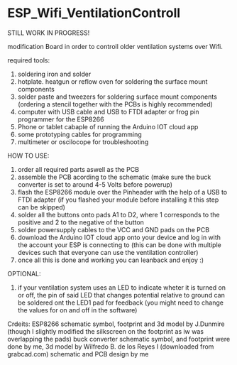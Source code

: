 # ESP_Wifi_VentilationControll

STILL WORK IN PROGRESS!

modification Board in order to controll older ventilation systems over Wifi.

required tools:
1. soldering iron and solder
2. hotplate. heatgun or reflow oven for soldering the surface mount components
3. solder paste and tweezers for soldering surface mount components (ordering a stencil together with the PCBs is highly recommended)
5. computer with USB cable and USB to FTDI adapter or frog pin programmer for the ESP8266
6. Phone or tablet cabaple of running the Arduino IOT cloud app
7. some prototyping cables for programming
8. multimeter or oscilocope for troubleshooting

HOW TO USE:
1. order all required parts aswell as the PCB
2. assemble the PCB acording to the schematic (make sure the buck converter is set to around 4-5 Volts before powerup)
3. flash the ESP8266 module over the Pinheader with the help of a USB to FTDI adapter (if you flashed your module before installing it this step can be skipped)
4. solder all the buttons onto pads A1 to D2, where 1 corresponds to the positive and 2 to the negative of the button
5. solder powersupply cables to the VCC and GND pads on the PCB
6. download the Arduino IOT cloud app onto your device and log in with the account your ESP is connecting to (this can be done with multiple devices such that everyone can use the ventilation controller)
7. once all this is done and working you can leanback and enjoy :)

OPTIONAL:
1. if your ventilation system uses an LED to indicate wheter it is turned on or off, the pin of said LED that changes potential relative to ground can be soldered ont the LED1 pad for feedback (you might need to change the values for on and off in the software)

Crdeits:
ESP8266 schematic symbol, footprint and 3d model by J.Dunmire 
(though I slightly modified the silkscreen on the footprint as iw was overlapping the pads)
buck converter schematic symbol, and footprint were done by me, 3d model by Wilfredo B. de los Reyes I (downloaded from grabcad.com)
schematic and PCB design by me
